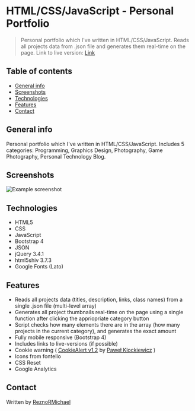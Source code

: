 # HTML/CSS/JavaScript - Personal Portfolio
> Personal portfolio which I've written in HTML/CSS/JavaScript. Reads all projects data from .json file and generates them real-time on the page. Link to live version: [Link](https://reznor.tech/projects/)

## Table of contents
* [General info](#general-info)
* [Screenshots](#screenshots)
* [Technologies](#technologies)
* [Features](#features)
* [Contact](#contact)

## General info
Personal portfolio which I've written in HTML/CSS/JavaScript. Includes 5 categories: Programming, Graphics Design, Photography, Game Photography, Personal Technology Blog.

## Screenshots
![Example screenshot](screen1.jpg) 

## Technologies
* HTML5
* CSS
* JavaScript
* Bootstrap 4
* JSON
* jQuery 3.4.1
* html5shiv 3.7.3
* Google Fonts (Lato)

## Features
* Reads all projects data (titles, description, links, class names) from a single .json file (multi-level array)
* Generates all project thumbnails real-time on the page using a single function after clicking the appriopriate category button
* Script checks how many elements there are in the array (how many projects in the current category), and generates the exact amount
* Fully mobile responsive (Bootstrap 4)
* Includes links to live-versions (if possible)
* Cookie warning ( [CookieAlert v1.2](http://cookiealert.sruu.pl/) by [Paweł Klockiewicz](http://klocus.pl/) )
* Icons from fontello
* CSS Reset
* Google Analytics

## Contact
Written by [ReznoRMichael](https://github.com/ReznoRMichael) 